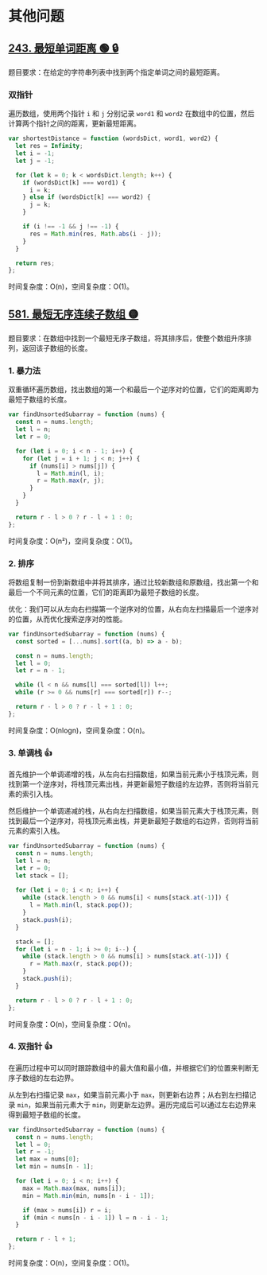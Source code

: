 # 其他问题

## [243. 最短单词距离 🟢 🔒](https://leetcode.cn/problems/shortest-word-distance/description/)

题目要求：在给定的字符串列表中找到两个指定单词之间的最短距离。

### 双指针

遍历数组，使用两个指针 `i` 和 `j` 分别记录 `word1` 和 `word2` 在数组中的位置，然后计算两个指针之间的距离，更新最短距离。

``` js
var shortestDistance = function (wordsDict, word1, word2) {
  let res = Infinity;
  let i = -1;
  let j = -1;

  for (let k = 0; k < wordsDict.length; k++) {
    if (wordsDict[k] === word1) {
      i = k;
    } else if (wordsDict[k] === word2) {
      j = k;
    }

    if (i !== -1 && j !== -1) {
      res = Math.min(res, Math.abs(i - j));
    }
  }

  return res;
};
```

时间复杂度：O(n)，空间复杂度：O(1)。

## [581. 最短无序连续子数组 🟡](https://leetcode.cn/problems/shortest-unsorted-continuous-subarray/description/)

题目要求：在数组中找到一个最短无序子数组，将其排序后，使整个数组升序排列，返回该子数组的长度。

### 1. 暴力法

双重循环遍历数组，找出数组的第一个和最后一个逆序对的位置，它们的距离即为最短子数组的长度。

``` js
var findUnsortedSubarray = function (nums) {
  const n = nums.length;
  let l = n;
  let r = 0;

  for (let i = 0; i < n - 1; i++) {
    for (let j = i + 1; j < n; j++) {
      if (nums[i] > nums[j]) {
        l = Math.min(l, i);
        r = Math.max(r, j);
      }
    }
  }

  return r - l > 0 ? r - l + 1 : 0;
};
```

时间复杂度：O(n²)，空间复杂度：O(1)。

### 2. 排序

将数组复制一份到新数组中并将其排序，通过比较新数组和原数组，找出第一个和最后一个不同元素的位置，它们的距离即为最短子数组的长度。

优化：我们可以从左向右扫描第一个逆序对的位置，从右向左扫描最后一个逆序对的位置，从而优化搜索逆序对的性能。

``` js
var findUnsortedSubarray = function (nums) {
  const sorted = [...nums].sort((a, b) => a - b);

  const n = nums.length;
  let l = 0;
  let r = n - 1;

  while (l < n && nums[l] === sorted[l]) l++;
  while (r >= 0 && nums[r] === sorted[r]) r--;

  return r - l > 0 ? r - l + 1 : 0;
};
```

时间复杂度：O(nlogn)，空间复杂度：O(n)。

### 3. 单调栈 👍

首先维护一个单调递增的栈，从左向右扫描数组，如果当前元素小于栈顶元素，则找到第一个逆序对，将栈顶元素出栈，并更新最短子数组的左边界，否则将当前元素的索引入栈。

然后维护一个单调递减的栈，从右向左扫描数组，如果当前元素大于栈顶元素，则找到最后一个逆序对，将栈顶元素出栈，并更新最短子数组的右边界，否则将当前元素的索引入栈。

``` js
var findUnsortedSubarray = function (nums) {
  const n = nums.length;
  let l = n;
  let r = 0;
  let stack = [];
  
  for (let i = 0; i < n; i++) {
    while (stack.length > 0 && nums[i] < nums[stack.at(-1)]) {
      l = Math.min(l, stack.pop());
    }
    stack.push(i);
  }

  stack = [];
  for (let i = n - 1; i >= 0; i--) {
    while (stack.length > 0 && nums[i] > nums[stack.at(-1)]) {
      r = Math.max(r, stack.pop());
    }
    stack.push(i);
  }

  return r - l > 0 ? r - l + 1 : 0;
};
```

时间复杂度：O(n)，空间复杂度：O(n)。

### 4. 双指针 👍

在遍历过程中可以同时跟踪数组中的最大值和最小值，并根据它们的位置来判断无序子数组的左右边界。

从左到右扫描记录 `max`，如果当前元素小于 `max`，则更新右边界；从右到左扫描记录 `min`，如果当前元素大于 `min`，则更新左边界。遍历完成后可以通过左右边界来得到最短子数组的长度。

``` js
var findUnsortedSubarray = function (nums) {
  const n = nums.length;
  let l = 0;
  let r = -1;
  let max = nums[0];
  let min = nums[n - 1];

  for (let i = 0; i < n; i++) {
    max = Math.max(max, nums[i]);
    min = Math.min(min, nums[n - i - 1]);

    if (max > nums[i]) r = i;
    if (min < nums[n - i - 1]) l = n - i - 1;
  }

  return r - l + 1;
};
```

时间复杂度：O(n)，空间复杂度：O(1)。

